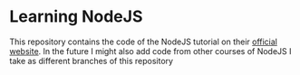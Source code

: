 # Learning NodeJS

This repository contains the code of the NodeJS tutorial on their [official website](https://react.dev/learn).
In the future I might also add code from other courses of NodeJS I take as different branches of this repository
